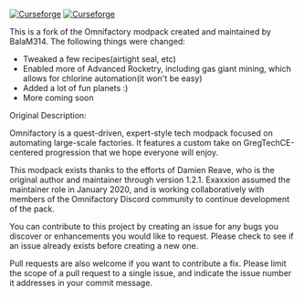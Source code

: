 [![Curseforge](http://cf.way2muchnoise.eu/full_0_downloads.svg)](https://www.curseforge.com/minecraft/modpacks/omnifactory) [![Curseforge](http://cf.way2muchnoise.eu/versions/For%20MC_0_all.svg)](https://www.curseforge.com/minecraft/modpacks/omnifactory)

This is a fork of the Omnifactory modpack created and maintained by BalaM314.
The following things were changed:
* Tweaked a few recipes(airtight seal, etc)
* Enabled more of Advanced Rocketry, including gas giant mining, which allows for chlorine automation(it won't be easy)
* Added a lot of fun planets :)
* More coming soon

Original Description:

Omnifactory is a quest-driven, expert-style tech modpack focused on automating large-scale factories. It features a custom take on GregTechCE-centered progression that we hope everyone will enjoy.

This modpack exists thanks to the efforts of Damien Reave, who is the original author and maintainer through version 1.2.1. Exaxxion assumed the maintainer role in January 2020, and is working collaboratively with members of the Omnifactory Discord community to continue development of the pack.

You can contribute to this project by creating an issue for any bugs you discover or enhancements you would like to request. Please check to see if an issue already exists before creating a new one. 

Pull requests are also welcome if you want to contribute a fix. Please limit the scope of a pull request to a single issue, and indicate the issue number it addresses in your commit message.
